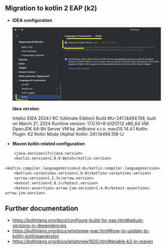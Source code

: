 # 


## Migration to kotlin 2 EAP (k2)

- **IDEA configuration**

  ![img.png](companion/docs/assets/idea_configuration.png)
  
  **Idea version:**

  IntelliJ IDEA 2024.1 RC (Ultimate Edition)
  Build #IU-241.14494.158, built on March 21, 2024
  Runtime version: 17.0.10+8-b1207.12 x86_64
  VM: OpenJDK 64-Bit Server VM by JetBrains s.r.o.
  macOS 14.4.1
  Kotlin Plugin: K2 Kotlin Mode (Alpha)
  Kotlin: 241.14494.158-IJ

- **Maven kotlin related configuration**

```
    <java.version>17</java.version>
    <kotlin.version>2.0.0-Beta5</kotlin.version>
    <kotlin.compiler.languageVersion>2.0</kotlin.compiler.languageVersion>
    <kotlinx-coroutines.version>1.8.0</kotlinx-coroutines.version>
    <arrow.version>1.2.3</arrow.version>
    <kotest.version>5.8.1</kotest.version>
    <kotest-assertions-arrow-jvm.version>1.4.0</kotest-assertions-arrow-jvm.version>
```

## Further documentation

- https://kotlinlang.org/docs/configure-build-for-eap.html#adjust-versions-in-dependencies
- https://kotlinlang.org/docs/whatsnew-eap.html#how-to-update-to-kotlin-kotlineapversion
- https://kotlinlang.org/docs/whatsnew1920.html#enable-k2-in-maven
